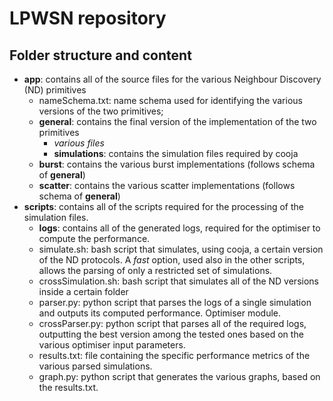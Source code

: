 # LPWSN repository

## Folder structure and content
- **app**: contains all of the source files for the various Neighbour Discovery (ND) primitives
	- nameSchema.txt: name schema used for identifying the various versions of the two primitives;
	- **general**: contains the final version of the implementation of the two primitives
		- *various files*
		- **simulations**: contains the simulation files required by cooja
	- **burst**: contains the various burst implementations (follows schema of **general**)
	- **scatter**: contains the various scatter implementations (follows schema of **general**)
- **scripts**: contains all of the scripts required for the processing of the simulation files.
	- **logs**: contains all of the generated logs, required for the optimiser to compute the performance.
	- simulate.sh: bash script that simulates, using cooja, a certain version of the ND protocols. A *fast* option, used also in the other scripts, allows the parsing of only a restricted set of simulations.
	- crossSimulation.sh: bash script that simulates all of the ND versions inside a certain folder
	- parser.py: python script that parses the logs of a single simulation and outputs its computed performance. Optimiser module.
	- crossParser.py: python script that parses all of the required logs, outputting the best version among the tested ones based on the various optimiser input parameters.
	- results.txt: file containing the specific performance metrics of the various parsed simulations.
	- graph.py: python script that generates the various graphs, based on the results.txt.